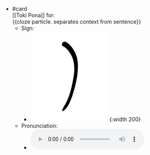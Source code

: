 - #card  
  [[Toki Pona]] for:  
  {{cloze particle. separates context from sentence}}
	- Sign:
		- ![La_-_sitelen_pona_in_Sonja_Lang's_handwriting.svg](../assets/La_-_sitelen_pona_in_Sonja_Lang's_handwriting_1657537412768_0.svg){:width 200}
	- Pronunciation:
		- ![](../assets/Toki_Pona_-_jan_Lakuse_-_la_1657463478495_0.ogg)
